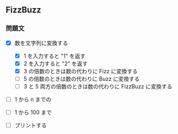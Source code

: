 ## FizzBuzz
### 問題文
-[x] 数を文字列に変換する
    -[x] 1 を入力すると "1" を返す
    -[x] 2 を入力すると "2" を返す
    -[x] 3 の倍数のときは数の代わりに Fizz に変換する
    -[ ] 5 の倍数のときは数の代わりに Buzz に変換する
    -[ ] 3 と 5 両方の倍数のときは数の代わりに FizzBuzz に変換する

-[ ] 1 から n までの

-[ ] 1 から 100 まで

-[ ] プリントする
